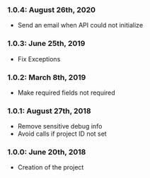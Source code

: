 ### 1.0.4: August 26th, 2020
* Send an email when API could not initialize

### 1.0.3: June 25th, 2019
* Fix Exceptions

### 1.0.2: March 8th, 2019
* Make required fields not required

### 1.0.1: August 27th, 2018
* Remove sensitive debug info
* Avoid calls if project ID not set

### 1.0.0: June 20th, 2018
* Creation of the project